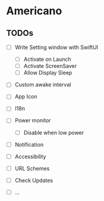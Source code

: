 # Americano

## TODOs

- [ ] Write Setting window with SwiftUI
  - [ ] Activate on Launch
  - [ ] Activate ScreenSaver
  - [ ] Allow Display Sleep
- [ ] Custom awake interval
- [ ] App Icon
- [ ] I18n
- [ ] Power monitor
  - [ ] Disable when low power
- [ ] Notification
- [ ] Accessibility
- [ ] URL Schemes
- [ ] Check Updates
- [ ] ...

